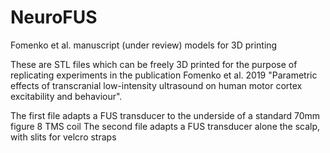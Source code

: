 # NeuroFUS
Fomenko et al. manuscript (under review) models for 3D printing

These are STL files which can be freely 3D printed for the purpose of replicating experiments in the publication 
Fomenko et al. 2019 "Parametric effects of transcranial low-intensity ultrasound on human motor cortex excitability and behaviour".

The first file adapts a FUS transducer to the underside of a standard 70mm figure 8 TMS coil
The second file adapts a FUS transducer alone the scalp, with slits for velcro straps 
